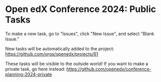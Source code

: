# Open edX Conference 2024: Public Tasks

To make a new task, go to "Issues", click "New Issue", and select "Blank Issue."

New tasks will be automatically added to the project: https://github.com/orgs/openedx/projects/61

These tasks will be visible to the outside world! If you want to make a private task, go here instead: https://github.com/openedx/conference-planning-2024-private
